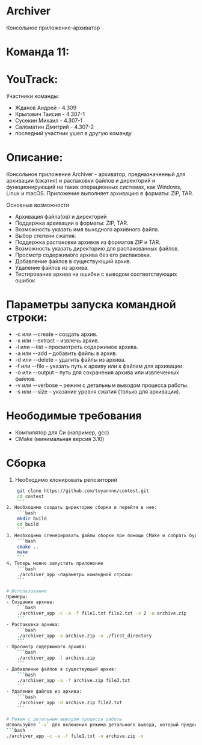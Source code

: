 # Archiver

Консольное приложение-архиватор

# Команда 11:

# YouTrack:

Участники команды:
- Жданов Андрей - 4.309
- Крылович Таисия - 4.307-1
- Сусекин Михаил - 4.307-1
- Саломатин Дмитрий - 4.307-2
- последний участник ушел в другую команду

# Описание:
Консольное приложение Archiver - архиватор, предназначенный для архивации (сжатия) и распаковки файлов и директорий и функционирующий на таких операционных системах, как Windows, Linux и macOS.
Приложение выполняет архивацию в форматы: ZIP, TAR.

Основные возможности
 - Архивация файла(ов) и директорий
 - Поддержка архивации в форматы: ZIP, TAR.
 - Возможность указать имя выходного архивного файла.
 - Выбор степени сжатия.
 - Поддержка распаковки архивов из форматов ZIP и TAR.
 - Возможность указать директорию для распакованных файлов.
 - Просмотр содержимого архива без его распаковки.
 - Добавление файлов в существующий архив.
 - Удаление файлов из архива.
 - Тестирование архива на ошибки с выводом соответствующих ошибок
 
# Параметры запуска командной строки:
- -c или --create – создать архив.
- -x или --extract – извлечь архив.
- -l или --list – просмотреть содержимое архива.
- -a или --add – добавить файлы в архив.
- -d или --delete – удалить файлы из архива.
- -f или --file – указать путь к архиву или к файлам для архивации.
- -o или --output – путь для сохранения архива или извлеченных файлов.
- -v или --verbose – режим с детальным выводом процесса работы.
- -s или --size – указание уровня сжатия (только для архивации).

# Неободимые требования
- Компилятор для Си (например, gcc)
- CMake (минимальная версия 3.10)

# Сборка
1. Необходимо клонировать репозиторий
```bash
    git clone https://github.com/toyannnn/contest.git
    cd contest
    ```
2. Необходимо создать директорию сборки и перейти в нее:
    ```bash
    mkdir build
    cd build
    ```
3. Необходимо сгенерировать файлы сборки при помощи CMake и собрать будущий проект:
    ```bash
    cmake ..
    make
    ```
4. Теперь можно запустить приложение
    ```bash
    ./archiver_app <параметры командной строки>
    ```

# Использование
Примеры:
- Создание архива:
    ```bash
    ./archiver_app -c -a -f file1.txt file2.txt -s 2 -o archive.zip
    ```
- Распаковка архива:
    ```bash
    ./archiver_app -x archive.zip -o ./first_directory
    ```
- Просмотр содержимого архива:
    ```bash
    ./archiver_app -l archive.zip
    ```
- Добавление файлов в существующий архив:
    ```bash
    ./archiver_app -a -f archive.zip file3.txt
    ```
- Удаление файлов из архива:
    ```bash
    ./archiver_app -d archive.zip file2.txt
    ```

# Режим с детальным выводом процесса работы
Используйте `-v` для включения режима детального вывода, который предоставляет информацию о процессе выполнения команд:
```bash
./archiver_app -c -a -f file1.txt -o archive.zip -v
